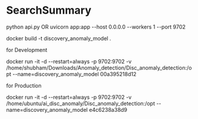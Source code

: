 # SearchSummary

python api.py
OR
uvicorn app:app --host 0.0.0.0 --workers 1 --port 9702

docker build -t discovery_anomaly_model .


for Development

docker run -it -d --restart=always -p 9702:9702 -v /home/shubham/Downloads/Anomaly_detection/Disc_anomaly_detection:/opt --name=discovery_anomaly_model 00a395218d12

for Production 

docker run -it -d --restart=always -p 9702:9702 -v /home/ubuntu/ai_disc_anomaly/Disc_anomaly_detection:/opt --name=discovery_anomaly_model e4c6238a38d9